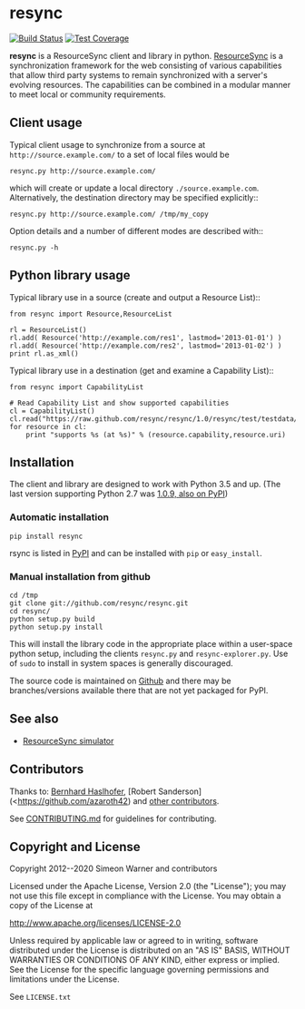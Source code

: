 # resync

[![Build Status](https://travis-ci.org/resync/resync.svg?branch=master)](https://travis-ci.org/resync/resync)
[![Test Coverage](https://coveralls.io/repos/github/resync/resync/badge.svg?branch=master)](https://coveralls.io/github/resync/resync)

**resync** is a ResourceSync client and library in python.
[ResourceSync](http://www.openarchives.org/rs/) is a synchronization
framework for the web consisting of various capabilities that allow
third party systems to remain synchronized with a server's evolving
resources. The capabilities can be combined in a modular manner to
meet local or community requirements.

## Client usage

Typical client usage to synchronize from a source at
`http://source.example.com/` to a set of local files would be

```
resync.py http://source.example.com/
```

which will create or update a local directory `./source.example.com`.
Alternatively, the destination directory may be specified explicitly::

```
resync.py http://source.example.com/ /tmp/my_copy
```

Option details and a number of different modes are described with::

```
resync.py -h
```

## Python library usage

Typical library use in a source (create and output a Resource List)::

```
from resync import Resource,ResourceList

rl = ResourceList()
rl.add( Resource('http://example.com/res1', lastmod='2013-01-01') )
rl.add( Resource('http://example.com/res2', lastmod='2013-01-02') )
print rl.as_xml()
```

Typical library use in a destination (get and examine a Capability List)::

```
from resync import CapabilityList

# Read Capability List and show supported capabilities
cl = CapabilityList()
cl.read("https://raw.github.com/resync/resync/1.0/resync/test/testdata/examples_from_spec/resourcesync_ex_2_6.xml")
for resource in cl:
    print "supports %s (at %s)" % (resource.capability,resource.uri)
```

## Installation

The client and library are designed to work with Python 3.5 and up. (The
last version supporting Python 2.7 was
[1.0.9, also on PyPI](https://pypi.org/project/resync/1.0.9/))

### Automatic installation

```
pip install resync
```

rsync is listed in [PyPI](http://pypi.python.org/pypi/resync) and can be
installed with `pip` or `easy_install`.

### Manual installation from github

```
cd /tmp
git clone git://github.com/resync/resync.git
cd resync/
python setup.py build
python setup.py install
```

This will install the library code in the appropriate place within
a user-space python setup, including the clients `resync.py` and
`resync-explorer.py`. Use of `sudo` to install in system spaces is
generally discouraged.

The source code is maintained on [Github](https://github.com/resync/resync)
and there may be branches/versions available there that are not
yet packaged for PyPI.

## See also

  * [ResourceSync simulator](http://github.com/resync/simulator)

## Contributors

Thanks to: [Bernhard Haslhofer](https://github.com/behas),
[Robert Sanderson](<https://github.com/azaroth42)
and [other contributors](https://github.com/resync/resync/graphs/contributors).

See [CONTRIBUTING.md](https://github.com/resync/resync/blob/master/CONTRIBUTING.md)
for guidelines for contributing.

## Copyright and License

Copyright 2012--2020 Simeon Warner and contributors

   Licensed under the Apache License, Version 2.0 (the "License");
   you may not use this file except in compliance with the License.
   You may obtain a copy of the License at

   http://www.apache.org/licenses/LICENSE-2.0

   Unless required by applicable law or agreed to in writing, software
   distributed under the License is distributed on an "AS IS" BASIS,
   WITHOUT WARRANTIES OR CONDITIONS OF ANY KIND, either express or implied.
   See the License for the specific language governing permissions and
   limitations under the License.

See `LICENSE.txt`
